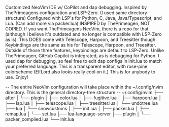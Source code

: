 Customized NeoVim IDE w/ CoPilot and dap debugging. 
Inspired by ThePrimeagens configuration and LSP-Zero. (I used same directory structure)
Configured with LSP's for Python, C, Java, Java/Typescript, and Lua. (Can add more via packer.lua)
INSPIRED by ThePrimeagen, NOT COPIED. If you want ThePrimeagens NeoVim, there is a repo for that (although I believe it's outdated and no longer is compatible with LSP-Zero as is). 
This DOES come with Telescope, Harpoon, and Treesitter though. Keybindings are the same as his for Telescope, Harpoon, and Treesitter. Outside of those three features, keybindings are default to LSP-Zero.
Unlike ThePrimeagen, GitHub Copilot is integrated, as is debugging for Python. I used dap for debugging, so feel free to edit dap configs in init.lua to match your preferred language. 
This is a transparent editor, with rose-pine colorscheme (ElfLord also looks really cool on it.)
This is for anybody to use. Enjoy!

-- The entire NeoVim configuration will take place within the ~/.config/nvim directory. This is the general directory-tree structure -- 
~/.config/nvim
├── after
│   └── plugin
│       ├── color.lua
│       ├── fugitive.lua
│       ├── harpoon.lua
│       ├── lsp.lua
│       ├── telescope.lua
│       ├── treesitter.lua
│       └── undotree.lua
├── lua
│   └── snowcustoms
│       ├── init.lua
│       ├── packer.lua
│       ├── remap.lua
│       └── set.lua
├── lua-language-server
├── plugin
│   └── packer_compiled.lua
└── init.lua
